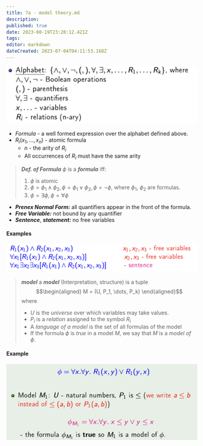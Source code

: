 ```yaml
---
title: 7a - model theory.md
description: 
published: true
date: 2023-08-19T23:28:12.421Z
tags: 
editor: markdown
dateCreated: 2023-07-04T04:11:53.168Z
---
```


![](/images/20221031141915.png)

- *Formula* - a well formed expression over the alphabet defined above.
- $R_i(x_1, \dots, x_n)$ - atomic formula
    - $n$ - the arity of $R_i$
    - All occurrences of $R_i$ must have the same arity

> ***Def. of Formula***
> $\phi$ is a ***formula*** iff:
> 1. $\phi$ is atomic
> 2. $\phi = \phi_1 \land \phi_2, \phi = \phi_1 \lor \phi_2, \phi = \lnot \phi$, where $\phi_1$, $\phi_2$ are formulas.
> 3. $\phi = \exists\phi, \phi = \forall \phi$

- ***Prenex Normal Form:*** all quantifiers appear in the front of the formula.
- ***Free Variable:*** not bound by any quantifier
- ***Sentence***, ***statement:*** no free variables

#### Examples
![](/images/20221031143835.png)

> ***model***
> a ***model*** (Interpretation, structure) is a tuple
> $$\begin{aligned}
>     M = (U, P_1, \dots, P_k)
> \end{aligned}$$
> where 
> - $U$ is the *universe* over which variables may take values.
> - $P_i$ is a *relation* assigned to the symbol $R_i$
> - A *language of a model* is the set of all formulas of the model
> - If the formula $\phi$ is *true* in a model $M$, we say that $M$ is a *model of* $\phi$.

#### Example
![](/images/20221031145538.png)


